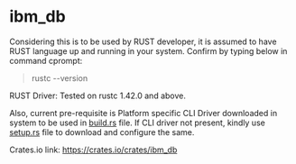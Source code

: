 # ibm_db
Considering this is to be used by RUST developer, it is assumed to have RUST language up and running in your system.
Confirm by typing below in command cprompt:
>rustc --version

RUST Driver:
Tested on rustc 1.42.0 and above.

Also, current pre-requisite is Platform specific CLI Driver downloaded in system to be used in [build.rs](build.rs) file.
If CLI driver not present, kindly use [setup.rs](examples/setup.rs) file to download and configure the same.

Crates.io link: https://crates.io/crates/ibm_db
